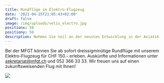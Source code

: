 ```yaml
---
title: Rundflüge im Elektro-Flugzeug
date: '2021-04-25T21:05:43+02:00'
draft: false
image: /img/uploads/velis_electro.jpg
positionx: 50
positiony: 50
description: Nehmen Sie teil an der neusten Entwicklung in der Aviatik!
---
```

Bei der MFGT können Sie ab sofort dreissigminütige Rundflüge mit unserem Elektro-Flugzeug für CHF 150.- erleben. Auskünfte und Informationen unter sekretariat@mfgt.ch und 052 366 33 33. Wir freuen uns auf einen zukunftsweisenden Flug mit Ihnen!

![](/img/uploads/pipistrel-velis-electro3.jpg)
